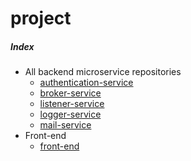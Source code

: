 # project

##### Index

- All backend microservice repositories
  - [authentication-service](https://github.com/ericdaniel6166/authentication-service)
  - [broker-service](https://github.com/ericdaniel6166/broker-service)
  - [listener-service](https://github.com/ericdaniel6166/listener-service)
  - [logger-service](https://github.com/ericdaniel6166/logger-service)
  - [mail-service](https://github.com/ericdaniel6166/mail-service)
- Front-end
  - [front-end](https://github.com/ericdaniel6166/front-end)
